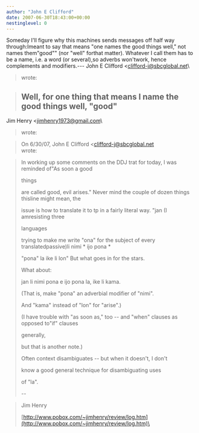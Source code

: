 ```yaml
---
author: "John E Clifford"
date: 2007-06-30T18:43:00+00:00
nestinglevel: 0
---
```

Someday I'll figure why this machines sends messages off half way through:Imeant to say that means "one names the good things well," not names them"good"" (nor "well" forthat matter). Whatever I call them has to be a name, i.e. a word (or several),so adverbs won'twork, hence complements and modifiers.---
 John E Clifford <[clifford-j@sbcglobal.net](mailto://clifford-j@sbcglobal.net)\
> wrote:

> Well, for one thing that means I name the good things well, "good"
> ---
 Jim Henry <[jimhenry1973@gmail.com](mailto://jimhenry1973@gmail.com)\
> wrote:

>> 
> On 6/30/07, John E Clifford <[clifford-j@sbcglobal.net](mailto://clifford-j@sbcglobal.net)\
> wrote:

> 
> 
> In working up some comments on the DDJ trat for today, I was reminded of"As soon a good
> 
> things
> 
> 
> are called good, evil arises." Never mind the couple of dozen things thisline might mean,
> the
> 
> 
> issue is how to translate it to tp in a fairly literal way. "jan (I amresisting three
> 
> languages
> 
> 
> trying to make me write "ona" for the subject of every translatedpassive)li nimi \* ijo pona
> \*
> 
> 
> "pona" la ike li lon" But what goes in for the stars.
> 
>> 
> What about:
> 
>> 
> jan li nimi pona e ijo pona la, ike li kama.
> 
>> 
> (That is, make "pona" an adverbial modifier of "nimi".
> 
> And "kama" instead of "lon" for "arise".)
> 
>> 
>> 
>> 
> 
> (I have trouble with "as soon as," too --
 and "when" clauses as opposed to"if" clauses
> 
> generally,
> 
> 
> but that is another note.)
> 
>> 
> Often context disambiguates --
 but when it doesn't, I don't
> 
> know a good general technique for disambiguating uses
> 
> of "la".
> 
>> 
> --

> 
> Jim Henry
> 
> [http://www.pobox.com/~jimhenry/review/log.htm](http://www.pobox.com/~jimhenry/review/log.htm)\
> 
>>>